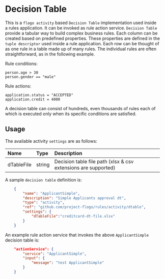 # Decision Table
This is a `flogo activity` based `Decision Table` implementation used inside a rules application. It can be invoked as rule action service. `Decision Table` provide a tabular way to build complex business rules. Each column can be created based on predefined properties. These properties are defined in the `tuple descriptor` used inside a rule application. Each row can be thought of as one rule in a table made up of many rules. The individual rules are often straightforward, as in the following example.

Rule conditions:
```
person.age > 30
person.gender == "male"
```
Rule actions:
```
application.status = "ACCEPTED"
application.credit = 4000
```
A decision table can consist of hundreds, even thousands of rules each of which is executed only when its specific conditions are satisfied.

## Usage

The available activity `settings` are as follows:

| Name   |  Type   | Description   |
|:-----------|:--------|:--------------|
| dTableFile | string |  Decision table file path (xlsx & csv extensions are supported) |

A sample `decision table` definition is:
```json
    {
        "name": "ApplicantSimple",
        "description": "Simple Applicants approval dt",
        "type": "activity",
        "ref": "github.com/project-flogo/rules/activity/dtable",
        "settings": {
            "dTableFile":"creditcard-dt-file.xlsx"
        }
    }

```

An example rule action service that invokes the above `ApplicantSimple` decision table is:
```json
    "actionService": {
        "service": "ApplicantSimple",
        "input": {
            "message": "test ApplicantSimple"
        }
    }
```